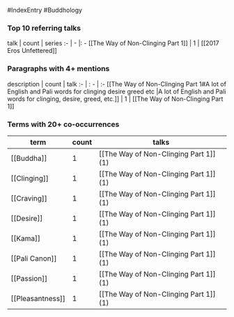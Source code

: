 #IndexEntry #Buddhology

### Top 10 referring talks
talk | count | series
:- | - |: -
[[The Way of Non-Clinging Part 1]] | 1 | [[2017 Eros Unfettered]]

### Paragraphs with 4+ mentions
description | count | talk
:- | : - | :-
[[The Way of Non-Clinging Part 1#A lot of English and Pali words for clinging desire greed etc \|A lot of English and Pali words for clinging, desire, greed, etc.]] | 1 | [[The Way of Non-Clinging Part 1]]

### Terms with 20+ co-occurrences
term | count | talks
-|-|-
[[Buddha]] | 1 | <span class="counts">[[The Way of Non-Clinging Part 1]] (1)</span> 
[[Clinging]] | 1 | <span class="counts">[[The Way of Non-Clinging Part 1]] (1)</span> 
[[Craving]] | 1 | <span class="counts">[[The Way of Non-Clinging Part 1]] (1)</span> 
[[Desire]] | 1 | <span class="counts">[[The Way of Non-Clinging Part 1]] (1)</span> 
[[Kama]] | 1 | <span class="counts">[[The Way of Non-Clinging Part 1]] (1)</span> 
[[Pali Canon]] | 1 | <span class="counts">[[The Way of Non-Clinging Part 1]] (1)</span> 
[[Passion]] | 1 | <span class="counts">[[The Way of Non-Clinging Part 1]] (1)</span> 
[[Pleasantness]] | 1 | <span class="counts">[[The Way of Non-Clinging Part 1]] (1)</span> 

